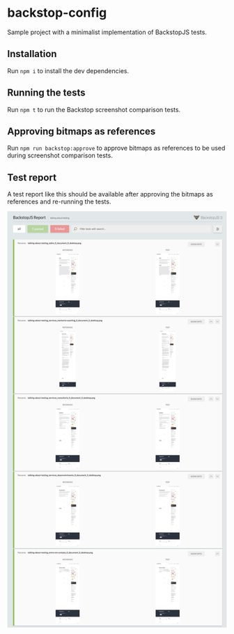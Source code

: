 # backstop-config

Sample project with a minimalist implementation of BackstopJS tests.

## Installation

Run `npm i` to install the dev dependencies.

## Running the tests

Run `npm t` to run the Backstop screenshot comparison tests.

## Approving bitmaps as references

Run `npm run backstop:approve` to approve bitmaps as references to be used during screenshot comparison tests.

## Test report

A test report like this should be available after approving the bitmaps as references and re-running the tests.

![BackstopJS html report](./backstopjs-report.png)
